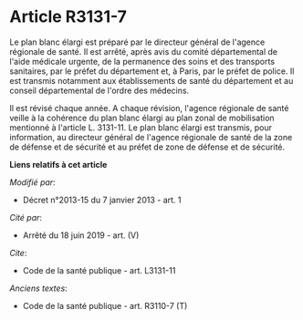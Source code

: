 # Article R3131-7

Le plan blanc élargi est préparé par le directeur général de l'agence régionale de santé. Il est arrêté, après avis du comité
départemental de l'aide médicale urgente, de la permanence des soins et des transports sanitaires, par le préfet du
département et, à Paris, par le préfet de police. Il est transmis notamment aux établissements de santé du département et au
conseil départemental de l'ordre des médecins. 

Il est révisé chaque année. A chaque révision, l'agence régionale de santé veille à la cohérence du plan blanc élargi au plan
zonal de mobilisation mentionné à l'article L. 3131-11. Le plan blanc élargi est transmis, pour information, au directeur
général de l'agence régionale de santé de la zone de défense et de sécurité et au préfet de zone de défense et de sécurité.

**Liens relatifs à cet article**

_Modifié par_:

  - Décret n°2013-15 du 7 janvier 2013 - art. 1

_Cité par_:

  - Arrêté du 18 juin 2019 - art. (V)

_Cite_:

  - Code de la santé publique - art. L3131-11

_Anciens textes_:

  - Code de la santé publique - art. R3110-7 (T)
